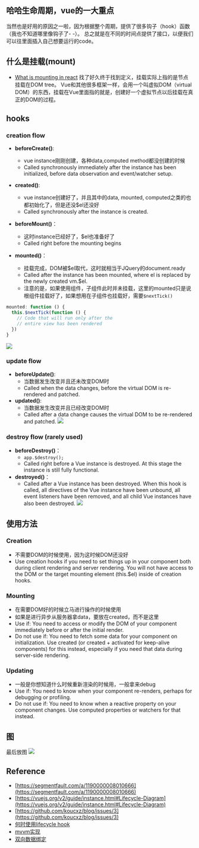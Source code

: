 ## 哈哈生命周期，vue的一大重点
当然也是好用的原因之一啦，因为根据整个周期，提供了很多钩子（hook）函数（我也不知道哪里像钩子了- -）。
总之就是在不同的时间点提供了接口，以便我们可以往里面插入自己想要运行的code。

## 什么是挂载(mount)
- [What is mounting in react](https://stackoverflow.com/questions/31556450/what-is-mounting-in-react-js)
找了好久终于找到定义，挂载实际上指的是节点挂载在DOM tree。
Vue和其他很多框架一样，会用一个叫虚拟DOM（virtual DOM）的东西，挂载在Vue里面指的就是，创建好一个虚拟节点以后挂载在真正的DOM的过程。

## hooks
### creation flow
- **beforeCreate()**: 
    - vue instance刚刚创建，各种data,computed method都没创建的时候
    - Called synchronously immediately after the instance has been initialized, before data observation and event/watcher setup.

- **created()**: 
    - vue instance创建好了，并且其中的data, mounted, computed之类的也都初始化了，但是还没$el还没好
    - Called synchronously after the instance is created.

- **beforeMount()**： 
    - 这时instance已经好了，$el也准备好了
    - Called right before the mounting begins

- **mounted()**： 
    - 挂载完成，DOM被$el取代，这时就相当于JQuery的document.ready
    - Called after the instance has been mounted, where el is replaced by the newly created vm.$el.
    - 注意的是，如果使用组件，子组件此时并未挂载，这里的mounted只是说根组件挂载好了，如果想用在子组件也挂载好，需要`$nextTick()`

```javascript
mounted: function () {
  this.$nextTick(function () {
    // Code that will run only after the
    // entire view has been rendered
  })
}
```
![](creation_flow.png)

### update flow 
- **beforeUpdate()**:
    - 当数据发生改变并且还未改变DOM时
    - Called when the data changes, before the virtual DOM is re-rendered and patched.
- **updated()**:
    - 当数据发生改变并且已经改变DOM时
    - Called after a data change causes the virtual DOM to be re-rendered and patched.
![](update_flow.png)

### destroy flow (rarely used)
- **beforeDestroy()**： 
    - `app.$destroy();`
    - Called right before a Vue instance is destroyed. At this stage the instance is still fully functional.
- **destroyed()**：
    - Called after a Vue instance has been destroyed. When this hook is called, all directives of the Vue instance have been unbound, all event listeners have been removed, and all child Vue instances have also been destroyed.
![](destroy_flow.png)


## 使用方法
### Creation
- 不需要DOM的时候使用，因为这时候DOM还没好
- Use creation hooks if you need to set things up in your component both during client rendering and server rendering. You will not have access to the DOM or the target mounting element (this.$el) inside of creation hooks.

### Mounting
- 在需要DOM好的时候立马进行操作的时候使用
- 如果是进行异步从服务器拿data，要放在created，而不是这里
- Use if: You need to access or modify the DOM of your component immediately before or after the initial render.
- Do not use if: You need to fetch some data for your component on initialization. Use created (or created + activated for keep-alive components) for this instead, especially if you need that data during server-side rendering.

### Updating
- 一般是你想知道什么时候重新渲染的时候用，一般拿来debug
- Use if: You need to know when your component re-renders, perhaps for debugging or profiling.
- Do not use if: You need to know when a reactive property on your component changes. Use computed properties or watchers for that instead.
    
## 图
最后放图
![](lifecycle.png)


## Reference
- [https://segmentfault.com/a/1190000008010666](https://segmentfault.com/a/1190000008010666)
- [https://vuejs.org/v2/guide/instance.html#Lifecycle-Diagram](https://vuejs.org/v2/guide/instance.html#Lifecycle-Diagram)
- [https://github.com/koucxz/blog/issues/3](https://github.com/koucxz/blog/issues/3)
- [何时使用lifecycle hook](https://alligator.io/vuejs/component-lifecycle/)
- [mvvm实现](https://github.com/DMQ/mvvm)
- [双向数据绑定](https://www.liaoxuefeng.com/wiki/001434446689867b27157e896e74d51a89c25cc8b43bdb3000/00147574857851718682c42639f466a934ad9d4f485d1f2000)